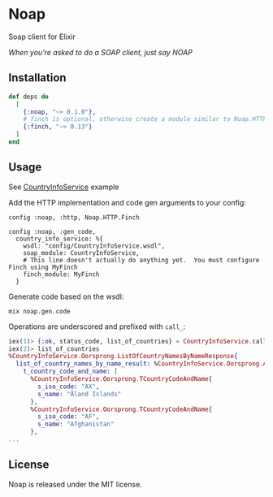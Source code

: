 # Noap

Soap client for Elixir

*When you're asked to do a SOAP client, just say NOAP*

## Installation



```elixir
def deps do
  [
    {:noap, "~> 0.1.0"},
    # finch is optional, otherwise create a module similar to Noap.HTTP.Finch
    {:finch, "~> 0.13"}
  ]
end
```

## Usage

See [CountryInfoService](example_apps/country_info_service) example

Add the HTTP implementation and code gen arguments to your config:
```
config :noap, :http, Noap.HTTP.Finch

config :noap, :gen_code,
  country_info_service: %{
    wsdl: "config/CountryInfoService.wsdl",
    soap_module: CountryInfoService,
    # This line doesn't actually do anything yet.  You must configure Finch using MyFinch
    finch_module: MyFinch
  }
```

Generate code based on the wsdl:
```
mix noap.gen.code
```

Operations are underscored and prefixed with `call_`:
```elixir
iex(1)> {:ok, status_code, list_of_countries} = CountryInfoService.call_list_of_country_names_by_name()
iex(2)> list_of_countries
%CountryInfoService.Oorsprong.ListOfCountryNamesByNameResponse{
  list_of_country_names_by_name_result: %CountryInfoService.Oorsprong.ArrayOftCountryCodeAndName{
    t_country_code_and_name: [
      %CountryInfoService.Oorsprong.TCountryCodeAndName{
        s_iso_code: "AX",
        s_name: "Åland Islands"
      },
      %CountryInfoService.Oorsprong.TCountryCodeAndName{
        s_iso_code: "AF",
        s_name: "Afghanistan"
      },
...
```

## License

Noap is released under the MIT license.
